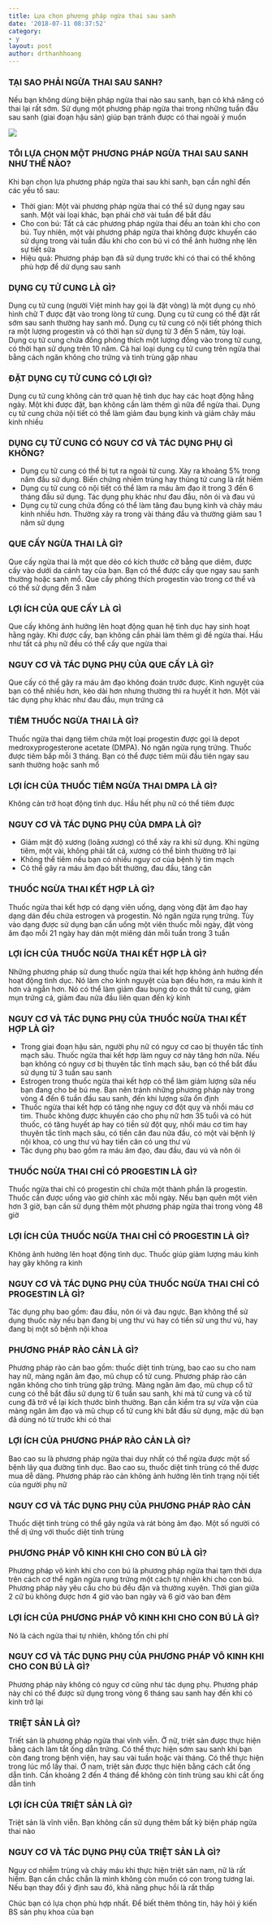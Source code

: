 ```yaml
---
title: Lựa chọn phương pháp ngừa thai sau sanh
date: '2018-07-11 08:37:52'
category:
- y
layout: post
author: drthanhhoang
---
```


### TẠI SAO PHẢI NGỪA THAI SAU SANH?  
Nếu bạn không dùng biện pháp ngừa thai nào sau sanh, bạn có khả năng có thai lại rất sớm. Sử dụng một phương pháp ngừa thai trong những tuần đầu sau sanh (giai đoạn hậu sản) giúp bạn tránh được có thai ngoài ý muốn

![](https://scontent.fsgn2-2.fna.fbcdn.net/v/t45.1600-4/cp0/q90/c154.0.553.553/31246723_23842798496720479_260318066594807808_n.png.jpg?_nc_cat=0&efg=eyJxZV9ncm91cHMiOlsibm9fc2FmZV9pbWFnZV9mb3JfYWRzX2ltYWdlIl19&oh=fcaee2f3909b31acf527dd4d807751df&oe=5BC76777)

### TÔI LỰA CHỌN MỘT PHƯƠNG PHÁP NGỪA THAI SAU SANH NHƯ THẾ NÀO?  
Khi bạn chọn lựa phương pháp ngừa thai sau khi sanh, bạn cần nghĩ đến các yếu tố sau:  
- Thời gian: Một vài phương pháp ngừa thai có thể sử dụng ngay sau sanh. Một vài loại khác, bạn phải chờ vài tuần để bắt đầu  
- Cho con bú: Tất cả các phương pháp ngừa thai đều an toàn khi cho con bú. Tuy nhiên, một vài phương pháp ngừa thai không được khuyến cáo sử dụng trong vài tuần đầu khi cho con bú vì có thể ảnh hưởng nhẹ lên sự tiết sữa  
- Hiệu quả: Phương pháp bạn đã sử dụng trước khi có thai có thể không phù hợp để dử dụng sau sanh

### DỤNG CỤ TỬ CUNG LÀ GÌ?  
Dụng cụ tử cung (người Việt mình hay gọi là đặt vòng) là một dụng cụ nhỏ hình chữ T được đặt vào trong lòng tử cung. Dụng cụ tử cung có thể đặt rất sớm sau sanh thường hay sanh mổ. Dụng cụ tử cung có nội tiết phóng thích ra một lượng progestin và có thời hạn sử dụng từ 3 đến 5 năm, tùy loại. Dụng cụ tử cung chứa đồng phóng thích một lượng đồng vào trong tử cung, có thời hạn sử dụng trên 10 năm. Cả hai loại dụng cụ tử cung trên ngừa thai bằng cách ngăn không cho trứng và tinh trùng gặp nhau

### ĐẶT DỤNG CỤ TỬ CUNG CÓ LỢI GÌ?  
Dụng cụ tử cung không cản trở quan hệ tình dục hay các hoạt động hằng ngày. Một khi được đặt, bạn không cần làm thêm gì nữa để ngừa thai. Dụng cụ tử cung chứa nội tiết có thể làm giảm đau bụng kinh và giảm chảy máu kinh nhiều

### DỤNG CỤ TỬ CUNG CÓ NGUY CƠ VÀ TÁC DỤNG PHỤ GÌ KHÔNG?  
- Dụng cụ tử cung có thể bị tụt ra ngoài tử cung. Xảy ra khoảng 5% trong năm đầu sử dụng. Biến chứng nhiễm trùng hay thủng tử cung là rất hiếm  
- Dụng cụ tử cung có nội tiết có thể làm ra máu âm đạo ít trong 3 đến 6 tháng đầu sử dụng. Tác dụng phụ khác như đau đầu, nôn ói và đau vú  
- Dụng cụ tử cung chứa đồng có thể làm tăng đau bụng kinh và chảy máu kinh nhiều hơn. Thường xảy ra trong vài tháng đầu và thường giảm sau 1 năm sử dụng

### QUE CẤY NGỪA THAI LÀ GÌ?  
Que cấy ngừa thai là một que dẻo có kích thước cỡ bằng que diêm, được cấy vào dưới da cánh tay của bạn. Bạn có thể được cấy que ngay sau sanh thường hoặc sanh mổ. Que cấy phóng thích progestin vào trong cơ thể và có thể sử dụng đến 3 năm

### LỢI ÍCH CỦA QUE CẤY LÀ GÌ  
Que cấy không ảnh hưởng lên hoạt động quan hệ tình dục hay sinh hoạt hằng ngày. Khi được cấy, bạn không cần phải làm thêm gì đề ngừa thai. Hầu như tất cả phụ nữ đều có thể cấy que ngừa thai

### NGUY CƠ VÀ TÁC DỤNG PHỤ CỦA QUE CẤY LÀ GÌ?  
Que cấy có thể gây ra máu âm đạo không đoán trước được. Kinh nguyệt của bạn có thể nhiều hơn, kéo dài hơn nhưng thường thì ra huyết ít hơn. Một vài tác dụng phụ khác như đau đầu, mụn trứng cá

### TIÊM THUỐC NGỪA THAI LÀ GÌ?  
Thuốc ngừa thai dạng tiêm chứa một loại progestin được gọi là depot medroxyprogesterone acetate (DMPA). Nó ngăn ngừa rụng trứng. Thuốc được tiêm bắp mỗi 3 tháng. Bạn có thể được tiêm mũi đầu tiên ngay sau sanh thường hoặc sanh mổ

### LỢI ÍCH CỦA THUỐC TIÊM NGỪA THAI DMPA LÀ GÌ?  
Không cản trở hoạt động tình dục. Hầu hết phụ nữ có thể tiêm được

### NGUY CƠ VÀ TÁC DỤNG PHỤ CỦA DMPA LÀ GÌ?  
- Giảm mật độ xương (loãng xương) có thể xảy ra khi sử dụng. Khi ngừng tiêm, một vài, không phải tất cả, xương có thể bình thường trở lại  
- Không thể tiêm nếu bạn có nhiều nguy cơ của bệnh lý tim mạch  
- Có thể gây ra máu âm đạo bất thường, đau đầu, tăng cân

### THUỐC NGỪA THAI KẾT HỢP LÀ GÌ?  
Thuốc ngừa thai kết hợp có dạng viên uống, dạng vòng đặt âm đạo hay dạng dán đều chứa estrogen và progestin. Nó ngăn ngừa rụng trứng. Tùy vào dạng được sử dụng bạn cần uống một viên thuốc mỗi ngày, đặt vòng âm đạo mỗi 21 ngày hay dán một miêng dán mỗi tuần trong 3 tuần

### LỢI ÍCH CỦA THUỐC NGỪA THAI KẾT HỢP LÀ GÌ?  
Những phương pháp sử dung thuốc ngừa thai kết hợp không ảnh hưởng đến hoạt động tình dục. Nó làm cho kinh nguyệt của bạn đều hơn, ra máu kinh ít hơn và ngắn hơn. Nó có thể làm giảm đau bụng do co thắt tử cung, giảm mụn trứng cá, giảm đau nửa đầu liên quan đến kỳ kinh

### NGUY CƠ VÀ TÁC DỤNG PHỤ CỦA THUỐC NGỪA THAI KẾT HỢP LÀ GÌ?  
- Trong giai đoạn hậu sản, người phụ nữ có nguy cơ cao bị thuyên tắc tĩnh mạch sâu. Thuốc ngừa thai kết hợp làm nguy cơ này tăng hơn nữa. Nếu bạn không có nguy cơ bị thuyên tắc tĩnh mạch sâu, bạn có thể bắt đầu sử dụng từ 3 tuần sau sanh  
- Estrogen trong thuốc ngừa thai kết hợp có thể làm giảm lượng sữa nếu bạn đang cho bé bú mẹ. Bạn nên tránh những phương pháp này trong vòng 4 đến 6 tuần đầu sau sanh, đến khi lượng sữa ổn định  
- Thuốc ngừa thai kết hợp có tăng nhẹ nguy cơ đột quỵ và nhồi máu cơ tim. Thuốc không được khuyến cáo cho phụ nữ hơn 35 tuổi và có hút thuốc, có tăng huyết áp hay có tiền sử đột quỵ, nhồi máu cơ tim hay thuyên tắc tĩnh mạch sâu, có tiền căn đau nửa đầu, có một vài bệnh lý nội khoa, có ung thư vú hay tiền căn có ung thư vú  
- Tác dụng phụ bao gồm ra máu âm đạo, đau đầu, đau vú và nôn ói

### THUỐC NGỪA THAI CHỈ CÓ PROGESTIN LÀ GÌ?  
Thuốc ngừa thai chỉ có progestin chỉ chứa một thành phần là progestin. Thuốc cần được uống vào giờ chính xác mỗi ngày. Nếu bạn quên một viên hơn 3 giờ, bạn cần sử dụng thêm một phương pháp ngừa thai trong vòng 48 giờ

### LỢI ÍCH CỦA THUỐC NGỪA THAI CHỈ CÓ PROGESTIN LÀ GÌ?  
Không ảnh hưởng lên hoạt động tình dục. Thuốc giúp giảm lượng máu kinh hay gây không ra kinh

### NGUY CƠ VÀ TÁC DỤNG PHỤ CỦA THUỐC NGỪA THAI CHỈ CÓ PROGESTIN LÀ GÌ?  
Tác dụng phụ bao gồm: đau đầu, nôn ói và đau ngực. Bạn không thể sử dụng thuốc này nếu bạn đang bị ung thư vú hay có tiền sử ung thư vú, hay đang bị một số bệnh nội khoa

### PHƯƠNG PHÁP RÀO CẢN LÀ GÌ?  
Phương pháp rào cản bao gồm: thuốc diệt tinh trùng, bao cao su cho nam hay nữ, màng ngăn âm đạo, mũ chụp cổ tử cung. Phương pháp rào cản ngăn không cho tinh trùng gặp trứng. Màng ngăn âm đạo, mũ chụp cổ tử cung có thể bắt đầu sử dụng từ 6 tuần sau sanh, khi mà tử cung và cổ tử cung đã trở về lại kích thước bình thường. Bạn cần kiểm tra sự vừa vặn của màng ngăn âm đạo và mũ chụp cổ tử cung khi bắt đầu sử dụng, mặc dù bạn đã dùng nó từ trước khi có thai

### LỢI ÍCH CỦA PHƯƠNG PHÁP RÀO CẢN LÀ GÌ?  
Bao cao su là phương pháp ngừa thai duy nhất có thể ngừa được một số bệnh lây qua đường tình dục. Bao cao su, thuốc diệt tinh trùng có thể được mua dễ dàng. Phương pháp rào cản không ảnh hưởng lên tình trạng nội tiết của người phụ nữ

### NGUY CƠ VÀ TÁC DỤNG PHỤ CỦA PHƯƠNG PHÁP RÀO CẢN  
Thuốc diệt tinh trùng có thể gây ngứa và rát bỏng âm đạo. Một số người có thể dị ứng với thuốc diệt tinh trùng

### PHƯƠNG PHÁP VÔ KINH KHI CHO CON BÚ LÀ GÌ?  
Phương pháp vô kinh khi cho con bú là phương pháp ngừa thai tạm thời dựa trên cách cơ thể ngăn ngừa rụng trứng một cách tự nhiên khi cho con bú. Phương pháp này yêu cầu cho bú đều đặn và thường xuyên. Thời gian giữa 2 cữ bú không được hơn 4 giờ vào ban ngày và 6 giờ vào ban đêm

### LỢI ÍCH CỦA PHƯƠNG PHÁP VÔ KINH KHI CHO CON BÚ LÀ GÌ?  
Nó là cách ngừa thai tự nhiên, không tốn chi phí

### NGUY CƠ VÀ TÁC DỤNG PHỤ CỦA PHƯƠNG PHÁP VÔ KINH KHI CHO CON BÚ LÀ GÌ?  
Phương pháp này không có nguy cơ cũng như tác dụng phụ. Phương pháp này chỉ có thể được sử dụng trong vòng 6 tháng sau sanh hay đến khi có kinh trở lại

### TRIỆT SẢN LÀ GÌ?  
Triết sản là phương pháp ngừa thai vĩnh viễn. Ở nữ, triệt sản được thực hiện bằng cách làm tắt ống dẫn trứng. Có thể thực hiện sớm sau sanh khi bạn còn đang trong bệnh viện, hay sau vài tuần hoặc vài tháng. Có thể thực hiện trong lúc mổ lấy thai. Ở nam, triệt sản được thực hiện bằng cách cắt ống dẫn tinh. Cần khoảng 2 đến 4 tháng để không còn tinh trùng sau khi cắt ống dẫn tinh

### LỢI ÍCH CỦA TRIỆT SẢN LÀ GÌ?  
Triệt sản là vĩnh viễn. Bạn không cần sử dụng thêm bất kỳ biện pháp ngừa thai nào

### NGUY CƠ VÀ TÁC DỤNG PHỤ CỦA TRIỆT SẢN LÀ GÌ?  
Nguy cơ nhiễm trùng và chảy máu khi thực hiện triệt sản nam, nữ là rất hiếm. Bạn cần chắc chắn là mình không còn muốn có con trong tương lai. Nếu bạn thay đổi ý định sau đó, khả năng phục hồi là rất thấp

Chúc bạn có lựa chọn phù hợp nhất. Để biết thêm thông tin, hãy hỏi ý kiến BS sản phụ khoa của bạn